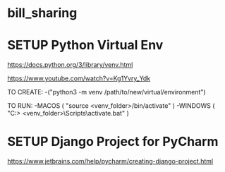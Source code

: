 # bill_sharing

# SETUP Python Virtual Env
 https://docs.python.org/3/library/venv.html

 https://www.youtube.com/watch?v=Kg1Yvry_Ydk

  TO CREATE:
  -("python3 -m venv /path/to/new/virtual/environment")

  TO RUN:
  -MACOS ( "source <venv_folder>/bin/activate" )
  -WINDOWS ( "C:\> <venv_folder>\Scripts\activate.bat" )


# SETUP Django Project for PyCharm
https://www.jetbrains.com/help/pycharm/creating-django-project.html

